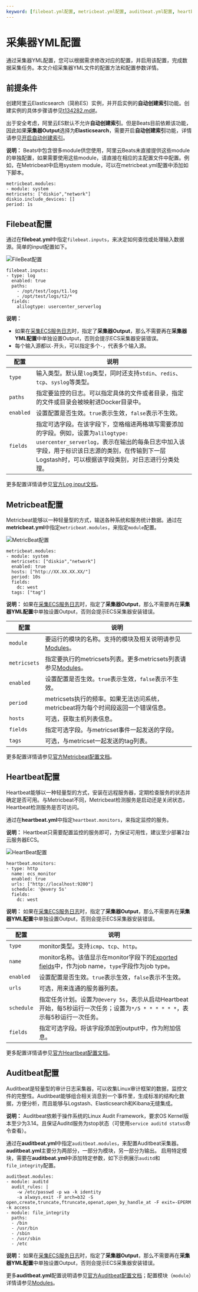 ```yaml
---
keyword: [filebeat.yml配置, metricbeat.yml配置, auditbeat.yml配置, heartbeat.yml配置]
---
```


# 采集器YML配置

通过采集器YML配置，您可以根据需求修改对应的配置，并启用该配置，完成数据采集任务。本文介绍采集器YML文件的配置方法和配置参数详情。

## 前提条件

创建阿里云Elasticsearch（简称ES）实例，并开启实例的**自动创建索引**功能。创建实例的具体步骤请参见[t134282.md\#](/intl.zh-CN/Elasticsearch/管理实例/创建阿里云Elasticsearch实例.md)。

出于安全考虑，阿里云ES默认不允许**自动创建索引**。但是Beats目前依赖该功能，因此如果**采集器Output**选择为**Elasticsearch**，需要开启**自动创建索引**功能，详情请参见[开启自动创建索引](/intl.zh-CN/Elasticsearch/快速访问与配置.md)。

**说明：** Beats中包含很多module供您使用，阿里云Beats未直接提供这些module的单独配置，如果需要使用这些module，请直接在相应的主配置文件中配置。例如，在Metricbeat中启用system module，可以在metricbeat.yml配置中添加如下脚本。

```
metricbeat.modules:
- module: system
metricsets: ["diskio","network"]
diskio.include_devices: []
period: 1s
```

## Filebeat配置

通过在**filebeat.yml**中指定`filebeat.inputs`，来决定如何查找或处理输入数据源。简单的input配置如下。

![FileBeat配置](https://static-aliyun-doc.oss-accelerate.aliyuncs.com/assets/img/zh-CN/1342387951/p76916.png)

```
filebeat.inputs:
- type: log
  enabled: true
  paths:
    - /opt/test/logs/t1.log
    - /opt/test/logs/t2/*
  fields:
    alilogtype: usercenter_serverlog
```

**说明：**

-   如果在[采集ECS服务日志](/intl.zh-CN/Beats/采集ECS服务日志.md)时，指定了**采集器Output**，那么不需要再在**采集器YML配置**中单独设置Output，否则会提示ECS采集器安装错误。
-   每个输入源都以`-`开头，可以指定多个`-`，代表多个输入源。

|配置|说明|
|--|--|
|`type`|输入类型。默认是`log`类型，同时还支持`stdin`、`redis`、`tcp`、`syslog`等类型。|
|`paths`|指定要监控的日志。可以指定具体的文件或者目录，指定的文件或目录会被映射进Docker目录中。|
|`enabled`|设置配置是否生效。`true`表示生效，`false`表示不生效。|
|`fields`|指定可选字段。在该字段下，空格缩进两格填写需要添加的字段。例如，设置为`alilogtype: usercenter_serverlog`，表示在输出的每条日志中加入该字段，用于标识该日志源的类别，在传输到下一层Logstash时，可以根据该字段类别，对日志进行分类处理。|

更多配置详情请参见[官方Log input文档](https://www.elastic.co/guide/en/beats/filebeat/6.7/filebeat-input-log.html#input-paths)。

## Metricbeat配置

Metricbeat能够以一种轻量型的方式，输送各种系统和服务统计数据。通过在**metricbeat.yml**中指定`metricbeat.modules`，来指定`module`配置。

![MetricBeat配置](https://static-aliyun-doc.oss-accelerate.aliyuncs.com/assets/img/zh-CN/1342387951/p76949.png)

```
metricbeat.modules:
- module: system
  metricsets: ["diskio","network"]
  enabled: true
  hosts: ["http://XX.XX.XX.XX/"]
  period: 10s
  fields:
    dc: west
  tags: ["tag"]
```

**说明：** 如果在[采集ECS服务日志](/intl.zh-CN/Beats/采集ECS服务日志.md)时，指定了**采集器Output**，那么不需要再在**采集器YML配置**中单独设置Output，否则会提示ECS采集器安装错误。

|配置|说明|
|--|--|
|`module`|要运行的模块的名称。支持的模块及相关说明请参见[Modules](https://www.elastic.co/guide/en/beats/metricbeat/6.7/metricbeat-modules.html)。|
|`metricsets`|指定要执行的metricsets列表。更多metricsets列表请参见[Modules](https://www.elastic.co/guide/en/beats/metricbeat/6.7/metricbeat-modules.html)。|
|`enabled`|设置配置是否生效。`true`表示生效，`false`表示不生效。|
|`period`|metricsets执行的频率。如果无法访问系统，metricbeat将为每个时间段返回一个错误信息。|
|`hosts`|可选，获取主机列表信息。|
|`fields`|指定可选字段。与metricset事件一起发送的字段。|
|`tags`|可选，与metricset一起发送的tag列表。|

更多配置详情请参见[官方Metricbeat配置文档](https://www.elastic.co/guide/en/beats/metricbeat/6.7/configuration-metricbeat.html)。

## Heartbeat配置

Heartbeat能够以一种轻量型的方式，安装在远程服务器，定期检查服务的状态并确定是否可用。与Metricbeat不同，Metricbeat检测服务是启动还是关闭状态，Heartbeat检测服务是否可访问。

通过在**heartbeat.yml**中指定`heartbeat.monitors`，来指定监控的服务。

**说明：** Heartbeat只需要配置监控的服务即可，为保证可用性，建议至少部署2台云服务器ECS。

![HeartBeat配置](https://static-aliyun-doc.oss-accelerate.aliyuncs.com/assets/img/zh-CN/1342387951/p76955.png)

```
heartbeat.monitors:
- type: http
  name: ecs_monitor
  enabled: true
  urls: ["http://localhost:9200"]
  schedule: '@every 5s'
  fields:
    dc: west
```

**说明：** 如果在[采集ECS服务日志](/intl.zh-CN/Beats/采集ECS服务日志.md)时，指定了**采集器Output**，那么不需要再在**采集器YML配置**中单独设置Output，否则会提示ECS采集器安装错误。

|配置|说明|
|--|--|
|`type`|monitor类型。支持`icmp`、`tcp`、`http`。|
|`name`|monitor名称。该值显示在monitor字段下的[Exported fields](https://www.elastic.co/guide/en/beats/heartbeat/6.7/exported-fields.html)中，作为job name，`type`字段作为job type。|
|`enabled`|设置配置是否生效。`true`表示生效，`false`表示不生效。|
|`urls`|可选，用来连通的服务器列表。|
|`schedule`|指定任务计划。设置为`@every 5s`，表示从启动Heartbeat开始，每5秒运行一次任务；设置为`*/5 * * * * * *`，表示每5秒运行一次任务。|
|`fields`|指定可选字段。将该字段添加到output中，作为附加信息。|

更多配置详情请参见[官方Heartbeat配置文档](https://www.elastic.co/guide/en/beats/heartbeat/6.7/configuration-heartbeat-options.html)。

## Auditbeat配置

Auditbeat是轻量型的审计日志采集器，可以收集Linux审计框架的数据，监控文件的完整性。Auditbeat能够组合相关消息到一个事件里，生成标准的结构化数据，方便分析，而且能够与Logstash、Elasticsearch和Kibana无缝集成。

**说明：** Auditbeat依赖于操作系统的Linux Audit Framework，要求OS Kernel版本至少为3.14。且保证Auditd服务为stop状态（可使用`service auditd status`命令查看）。

通过在**auditbeat.yml**中指定`auditbeat.modules`，来配置Auditbeat采集器。**auditbeat.yml**主要分为两部分，一部分为模块，另一部分为输出。 启用特定模块，需要在**auditbeat.yml**中添加特定参数，如下示例展示`auditd`和`file_integrity`配置。

```
auditbeat.modules:
- module: auditd
  audit_rules: |
    -w /etc/passwd -p wa -k identity
    -a always,exit -F arch=b32 -S open,create,truncate,ftruncate,openat,open_by_handle_at -F exit=-EPERM -k access
- module: file_integrity
  paths:
  - /bin
  - /usr/bin
  - /sbin
  - /usr/sbin
  - /etc
```

**说明：** 如果在[采集ECS服务日志](/intl.zh-CN/Beats/采集ECS服务日志.md)时，指定了**采集器Output**，那么不需要再在**采集器YML配置**中单独设置Output，否则会提示ECS采集器安装错误。

更多**auditbeat.yml**配置说明请参见[官方Auditbeat配置文档](https://www.elastic.co/guide/en/beats/auditbeat/6.7/auditbeat-configuration.html)；配置模块（`module`）详情请参见[Modules](https://www.elastic.co/guide/en/beats/auditbeat/6.7/auditbeat-modules.html)。

